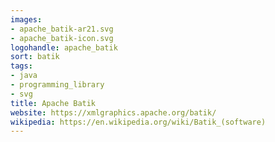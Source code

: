 ```yaml
---
images:
- apache_batik-ar21.svg
- apache_batik-icon.svg
logohandle: apache_batik
sort: batik
tags:
- java
- programming_library
- svg
title: Apache Batik
website: https://xmlgraphics.apache.org/batik/
wikipedia: https://en.wikipedia.org/wiki/Batik_(software)
---
```

